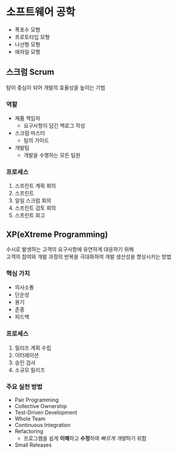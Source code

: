 # 소프트웨어 공학

- 폭포수 모형
- 프로토타입 모형
- 나선형 모형
- 애자일 모형
  

## 스크럼 Scrum
탐이 중심이 되어 개발의 효율성을 높이는 기법

### 역할
- 제품 책임자
    - 요구사항이 담긴 백로그 작성
- 스크럼 마스터
    - 팀의 가이드
- 개발팀
    - 개발을 수행하는 모든 팀원

### 프로세스
1. 스프린트 계획 회의
1. 스프린트
1. 일일 스크럼 회의
1. 스프린트 검토 회의
1. 스프린트 회고
  
  
## XP(eXtreme Programming)
수시로 발생하는 고객의 요구사항에 유연하게 대응하기 위해  
고객의 참여와 개발 과정의 반복을 극대화하여 개발 생산성을 향상시키는 방법

### 핵심 가치
- 의사소통
- 단순성
- 용기
- 존중
- 피드백

### 프로세스
1. 릴리즈 계획 수립
1. 이터레이션
1. 승인 검사
1. 소규모 릴리즈

### 주요 실천 방법
- Pair Programming
- Collective Ownership
- Test-Driven Development
- Whole Team
- Continuous Integration
- Refactoring
    - 프로그램을 쉽게 **이해**하고 **수정**하여 *빠르게 개발*하기 위함
- Small Releases

